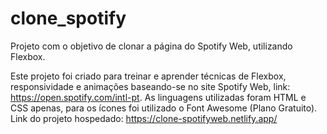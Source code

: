 # clone_spotify
Projeto com o objetivo de clonar a página do Spotify Web, utilizando Flexbox. 

Este projeto foi criado para treinar e aprender técnicas de Flexbox, responsividade e animações baseando-se no site Spotify Web, 
link: https://open.spotify.com/intl-pt. As linguagens utilizadas foram HTML e CSS apenas, para os ícones foi utilizado o Font Awesome (Plano Gratuito).
Link do projeto hospedado: https://clone-spotifyweb.netlify.app/
